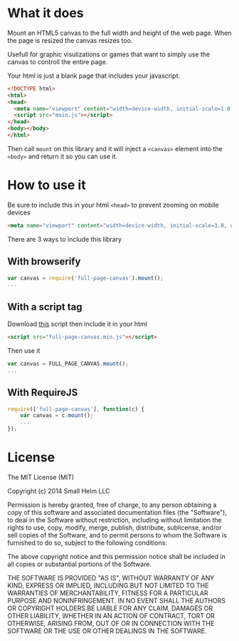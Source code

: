 # What it does

Mount an HTML5 canvas to the full width and height of the web page. When the page is resized the canvas resizes too.

Usefull for graphic visulizations or games that want to simply use the canvas to controll the entire page.

Your html is just a blank page that includes your javascript.
```html
<!DOCTYPE html>
<html>
<head>
  <meta name="viewport" content="width=device-width, initial-scale=1.0, user-scalable=no">
  <script src="main.js"></script>
</head>
<body></body>
</html>
```
Then call `mount` on this library and it  will inject a `<canvas>` element into the `<body>` and return it so you can use it.

# How to use it

Be sure to include this in your html `<head>` to prevent zooming on mobile devices
```html
<meta name="viewport" content="width=device-width, initial-scale=1.0, user-scalable=no">
```

There are 3 ways to include this library

## With browserify

```js
var canvas = require('full-page-canvas').mount();
...
```

## With a script tag

Download [this](https://github.com/smallhelm/full-page-canvas/blob/master/full-page-canvas.min.js) script then include it in your html
```html
<script src="full-page-canvas.min.js"></script>
```

Then use it
```js
var canvas = FULL_PAGE_CANVAS.mount();
...
```

## With RequireJS

```js
require(['full-page-canvas'], function(c) {
	var canvas = c.mount();
	...
});
```


# License
The MIT License (MIT)

Copyright (c) 2014 Small Helm LLC

Permission is hereby granted, free of charge, to any person obtaining a copy
of this software and associated documentation files (the "Software"), to deal
in the Software without restriction, including without limitation the rights
to use, copy, modify, merge, publish, distribute, sublicense, and/or sell
copies of the Software, and to permit persons to whom the Software is
furnished to do so, subject to the following conditions:

The above copyright notice and this permission notice shall be included in all
copies or substantial portions of the Software.

THE SOFTWARE IS PROVIDED "AS IS", WITHOUT WARRANTY OF ANY KIND, EXPRESS OR
IMPLIED, INCLUDING BUT NOT LIMITED TO THE WARRANTIES OF MERCHANTABILITY,
FITNESS FOR A PARTICULAR PURPOSE AND NONINFRINGEMENT. IN NO EVENT SHALL THE
AUTHORS OR COPYRIGHT HOLDERS BE LIABLE FOR ANY CLAIM, DAMAGES OR OTHER
LIABILITY, WHETHER IN AN ACTION OF CONTRACT, TORT OR OTHERWISE, ARISING FROM,
OUT OF OR IN CONNECTION WITH THE SOFTWARE OR THE USE OR OTHER DEALINGS IN THE
SOFTWARE.
